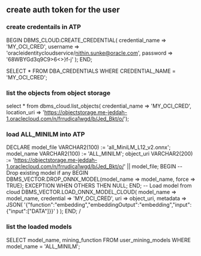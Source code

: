 ## create auth token for the user
### create credentails in ATP
BEGIN 
  DBMS_CLOUD.CREATE_CREDENTIAL( 
    credential_name => 'MY_OCI_CRED', 
    username => 'oracleidentitycloudservice/nithin.sunke@oracle.com', 
    password => '68WBYGd3q9C9>6<>}f-j' 
  ); 
END; 

SELECT * FROM DBA_CREDENTIALS WHERE CREDENTIAL_NAME = 'MY_OCI_CRED';

### list the objects from object storage

select *
from   dbms_cloud.list_objects(
        credential_name => 'MY_OCI_CRED',
        location_uri    => 'https://objectstorage.me-jeddah-1.oraclecloud.com/n/frrudica1wgd/b/Jed_Bkt/o/');

### load ALL_MINILM into ATP
DECLARE
 model_file VARCHAR2(100) := 'all_MiniLM_L12_v2.onnx';
 model_name VARCHAR2(100) := 'ALL_MINILM';
 object_uri VARCHAR2(200) :=
  'https://objectstorage.me-jeddah-1.oraclecloud.com/n/frrudica1wgd/b/Jed_Bkt/o/' || model_file;
BEGIN
 -- Drop existing model if any
 BEGIN
  DBMS_VECTOR.DROP_ONNX_MODEL(model_name => model_name, force => TRUE);
 EXCEPTION WHEN OTHERS THEN NULL;
 END;
 -- Load model from cloud
 DBMS_VECTOR.LOAD_ONNX_MODEL_CLOUD(
  model_name => model_name,
  credential => 'MY_OCI_CRED',
  uri    => object_uri,
  metadata => JSON(
   '{"function":"embedding","embeddingOutput":"embedding","input":{"input":["DATA"]}}'
  )
 );
END;
/

### list the loaded models

SELECT model_name, mining_function
FROM user_mining_models
WHERE model_name = 'ALL_MINILM';







